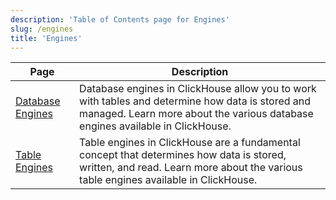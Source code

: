 ```yaml
---
description: 'Table of Contents page for Engines'
slug: /engines
title: 'Engines'
---
```


| Page                                               | Description                                                                                                                                                                       |
|----------------------------------------------------|-----------------------------------------------------------------------------------------------------------------------------------------------------------------------------------|
| [Database Engines](../engines/database-engines/index.md) | Database engines in ClickHouse allow you to work with tables and determine how data is stored and managed. Learn more about the various database engines available in ClickHouse. |
| [Table Engines](../engines/table-engines/index.md)       | Table engines in ClickHouse are a fundamental concept that determines how data is stored, written, and read. Learn more about the various table engines available in ClickHouse.  |
